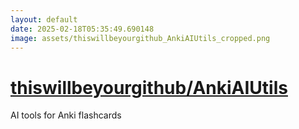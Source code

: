 ```yaml
---
layout: default
date: 2025-02-18T05:35:49.690148
image: assets/thiswillbeyourgithub_AnkiAIUtils_cropped.png
---
```


# [thiswillbeyourgithub/AnkiAIUtils](https://github.com/thiswillbeyourgithub/AnkiAIUtils)

AI tools for Anki flashcards
